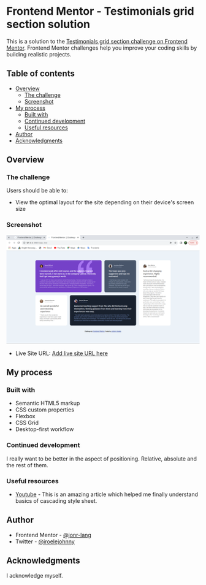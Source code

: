 # Frontend Mentor - Testimonials grid section solution

This is a solution to the [Testimonials grid section challenge on Frontend Mentor](https://www.frontendmentor.io/challenges/testimonials-grid-section-Nnw6J7Un7). Frontend Mentor challenges help you improve your coding skills by building realistic projects. 

## Table of contents

- [Overview](#overview)
  - [The challenge](#the-challenge)
  - [Screenshot](#screenshot)
- [My process](#my-process)
  - [Built with](#built-with)
  - [Continued development](#continued-development)
  - [Useful resources](#useful-resources)
- [Author](#author)
- [Acknowledgments](#acknowledgments)



## Overview

### The challenge

Users should be able to:

- View the optimal layout for the site depending on their device's screen size

### Screenshot

![Desktop-view](./screenshots/desktop-view.png)

- Live Site URL: [Add live site URL here](https://jonr-lang.github.io/testimonial-grid.com)

## My process

### Built with

- Semantic HTML5 markup
- CSS custom properties
- Flexbox
- CSS Grid
- Desktop-first workflow


### Continued development

I really want to be better in the aspect of positioning. Relative, absolute and the rest of them.

### Useful resources

- [Youtube](https://www.youtube.com/traversymedia) - This is an amazing article which helped me finally understand basics of cascading style sheet.



## Author

- Frontend Mentor - [@jonr-lang](https://www.frontendmentor.io/profile/jonr-lang)
- Twitter - [@iroelejohnny](https://www.twitter.com/iroelejohnny)


## Acknowledgments

I acknowledge myself.


